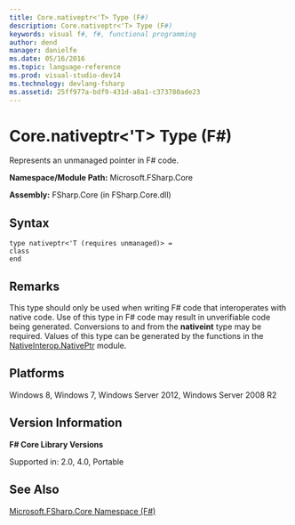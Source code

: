 ```yaml
---
title: Core.nativeptr<'T> Type (F#)
description: Core.nativeptr<'T> Type (F#)
keywords: visual f#, f#, functional programming
author: dend
manager: danielfe
ms.date: 05/16/2016
ms.topic: language-reference
ms.prod: visual-studio-dev14
ms.technology: devlang-fsharp
ms.assetid: 25ff977a-bdf9-431d-a8a1-c373780ade23 
---
```


# Core.nativeptr<'T> Type (F#)

Represents an unmanaged pointer in F# code.

**Namespace/Module Path:** Microsoft.FSharp.Core

**Assembly:** FSharp.Core (in FSharp.Core.dll)


## Syntax

```
type nativeptr<'T (requires unmanaged)> =
class
end
```

## Remarks
This type should only be used when writing F# code that interoperates with native code. Use of this type in F# code may result in unverifiable code being generated. Conversions to and from the **nativeint** type may be required. Values of this type can be generated by the functions in the [NativeInterop.NativePtr](https://msdn.microsoft.com/library/8d26f532-a190-4139-9722-c44f920c5e11) module.


## Platforms
Windows 8, Windows 7, Windows Server 2012, Windows Server 2008 R2


## Version Information
**F# Core Library Versions**

Supported in: 2.0, 4.0, Portable




## See Also
[Microsoft.FSharp.Core Namespace &#40;F&#35;&#41;](Microsoft.FSharp.Core-Namespace-%5BFSharp%5D.md)

